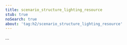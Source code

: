 ```yaml
---
title: scenario_structure_lighting_resource
stub: true
noSearch: true
about: 'tag:h2/scenario_structure_lighting_resource'
---
```

  ...
  